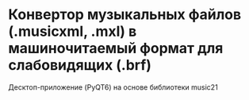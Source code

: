 # Конвертор музыкальных файлов (.musicxml, .mxl) в машиночитаемый формат для слабовидящих (.brf)
Десктоп-приложение (PyQT6) на основе библиотеки music21